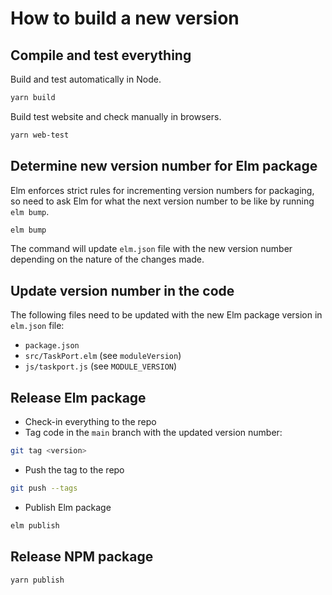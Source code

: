 # How to build a new version

## Compile and test everything

Build and test automatically in Node.

```sh
yarn build
```

Build test website and check manually in browsers.

```sh
yarn web-test
```

## Determine new version number for Elm package

Elm enforces strict rules for incrementing version numbers for packaging, so need to ask Elm for what the next version number to be like by running `elm bump`.

```sh
elm bump
```

The command will update `elm.json` file with the new version number depending on the nature of the changes made.

## Update version number in the code

The following files need to be updated with the new Elm package version in `elm.json` file:
* `package.json`
* `src/TaskPort.elm` (see `moduleVersion`)
* `js/taskport.js` (see `MODULE_VERSION`)

## Release Elm package

* Check-in everything to the repo
* Tag code in the `main` branch with the updated version number:

```sh
git tag <version>
```

* Push the tag to the repo

```sh
git push --tags
```

* Publish Elm package

```sh
elm publish
```

## Release NPM package

```sh
yarn publish
```
